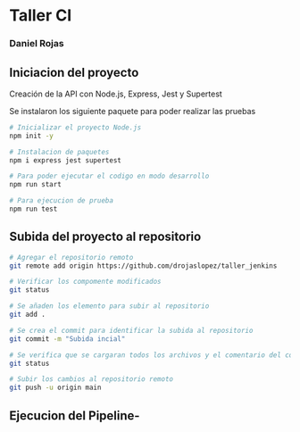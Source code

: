 # Taller CI
### Daniel Rojas
## Iniciacion del proyecto

Creación de la API con Node.js, Express, Jest y Supertest

Se instalaron los siguiente paquete para poder realizar las pruebas
``` bash
# Inicializar el proyecto Node.js
npm init -y
``` 

``` bash
# Instalacion de paquetes
npm i express jest supertest
```

``` bash
# Para poder ejecutar el codigo en modo desarrollo
npm run start
```

``` bash
# Para ejecucion de prueba
npm run test
```


## Subida del proyecto al repositorio

``` bash
# Agregar el repositorio remoto
git remote add origin https://github.com/drojaslopez/taller_jenkins

# Verificar los compomente modificados
git status

# Se añaden los elemento para subir al repositorio
git add .

# Se crea el commit para identificar la subida al repositorio
git commit -m "Subida incial"

# Se verifica que se cargaran todos los archivos y el comentario del commit
git status

# Subir los cambios al repositorio remoto
git push -u origin main
```

## Ejecucion del Pipeline-





